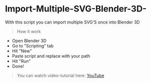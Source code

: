 # Import-Multiple-SVG-Blender-3D-
With this script you can import multiple SVG'S once into Blender 3D

>How it work
- Open Blender 3D
- Go to "Scripting" tab
- Hit "New"
- Paste script and replace with your path
- Hit "Run"
- Done!

> You can watch video-tutorial here: [YouTube](https://youtu.be/wBLpoSdl1KQ)
